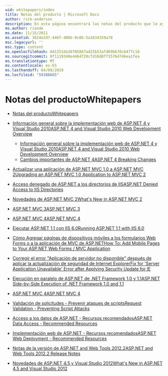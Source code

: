 ```yaml
---
uid: whitepapers/index
title: Notas del producto | Microsoft Docs
author: rick-anderson
description: En esta página encontrará las notas del producto que le ayudarán a instalar y configurar ASP.NET y para ayudarle a escribir aplicaciones ASP.NET seguras, rápidas y flexibles.
ms.author: riande
ms.date: 11/15/2011
ms.assetid: 3824e2d7-446f-406b-9c8b-5a1634359a78
msc.legacyurl: ''
msc.type: content
ms.openlocfilehash: 6d1251da10705867ad25b53afd69bb70c647fc18
ms.sourcegitcommit: 0f1119340e4464720cfd16d0ff15764746ea1fea
ms.translationtype: MT
ms.contentlocale: es-ES
ms.lasthandoff: 04/09/2019
ms.locfileid: "59388665"
---
```

# <a name="whitepapers"></a><span data-ttu-id="78335-103">Notas del producto</span><span class="sxs-lookup"><span data-stu-id="78335-103">Whitepapers</span></span>

- [<span data-ttu-id="78335-104">Notas del producto</span><span class="sxs-lookup"><span data-stu-id="78335-104">Whitepapers</span></span>](overview.md)
- [<span data-ttu-id="78335-105">Información general sobre la implementación web de ASP.NET 4 y Visual Studio 2010</span><span class="sxs-lookup"><span data-stu-id="78335-105">ASP.NET 4 and Visual Studio 2010 Web Development Overview</span></span>](aspnet4/index.md)

    - [<span data-ttu-id="78335-106">Información general sobre la implementación web de ASP.NET 4 y Visual Studio 2010</span><span class="sxs-lookup"><span data-stu-id="78335-106">ASP.NET 4 and Visual Studio 2010 Web Development Overview</span></span>](aspnet4/overview.md)
    - [<span data-ttu-id="78335-107">Cambios importantes de ASP.NET 4</span><span class="sxs-lookup"><span data-stu-id="78335-107">ASP.NET 4 Breaking Changes</span></span>](aspnet4/breaking-changes.md)
- [<span data-ttu-id="78335-108">Actualizar una aplicación de ASP.NET MVC 1.0 a ASP.NET MVC 2</span><span class="sxs-lookup"><span data-stu-id="78335-108">Upgrading an ASP.NET MVC 1.0 Application to ASP.NET MVC 2</span></span>](aspnet-mvc2-upgrade-notes.md)
- [<span data-ttu-id="78335-109">Acceso denegado de ASP.NET a los directorios de IIS</span><span class="sxs-lookup"><span data-stu-id="78335-109">ASP.NET Denied Access to IIS Directories</span></span>](denied-access-to-iis-directories.md)
- [<span data-ttu-id="78335-110">Novedades de ASP.NET MVC 2</span><span class="sxs-lookup"><span data-stu-id="78335-110">What's New in ASP.NET MVC 2</span></span>](what-is-new-in-aspnet-mvc.md)
- [<span data-ttu-id="78335-111">ASP.NET MVC 3</span><span class="sxs-lookup"><span data-stu-id="78335-111">ASP.NET MVC 3</span></span>](mvc3-release-notes.md)
- [<span data-ttu-id="78335-112">ASP.NET MVC 4</span><span class="sxs-lookup"><span data-stu-id="78335-112">ASP.NET MVC 4</span></span>](mvc4-beta-release-notes.md)
- [<span data-ttu-id="78335-113">Ejecutar ASP.NET 1.1 con IIS 6.0</span><span class="sxs-lookup"><span data-stu-id="78335-113">Running ASP.NET 1.1 with IIS 6.0</span></span>](aspnet-and-iis6.md)
- [<span data-ttu-id="78335-114">Cómo Agregar páginas de dispositivos móviles a los formularios Web Forms o a la aplicación de MVC de ASP.NET</span><span class="sxs-lookup"><span data-stu-id="78335-114">How To: Add Mobile Pages to Your ASP.NET Web Forms / MVC Application</span></span>](add-mobile-pages-to-your-aspnet-web-forms-mvc-application.md)
- [<span data-ttu-id="78335-115">Corregir el error "Aplicación de servidor no disponible" después de aplicar la actualización de seguridad de Internet Explorer</span><span class="sxs-lookup"><span data-stu-id="78335-115">Fix for 'Server Application Unavailable' Error after Applying Security Update for IE</span></span>](ms03-32-issue.md)
- [<span data-ttu-id="78335-116">Ejecución en paralelo de ASP.NET de .NET Framework 1.0 y 1.1</span><span class="sxs-lookup"><span data-stu-id="78335-116">ASP.NET Side-by-Side Execution of .NET Framework 1.0 and 1.1</span></span>](side-by-side-with-10.md)
- [<span data-ttu-id="78335-117">ASP.NET MVC 4</span><span class="sxs-lookup"><span data-stu-id="78335-117">ASP.NET MVC 4</span></span>](mvc4-release-notes.md)
- [<span data-ttu-id="78335-118">Validación de solicitudes - Prevenir ataques de scripts</span><span class="sxs-lookup"><span data-stu-id="78335-118">Request Validation - Preventing Script Attacks</span></span>](request-validation.md)
- [<span data-ttu-id="78335-119">Acceso a los datos de ASP.NET - Recursos recomendados</span><span class="sxs-lookup"><span data-stu-id="78335-119">ASP.NET Data Access - Recommended Resources</span></span>](aspnet-data-access-content-map.md)
- [<span data-ttu-id="78335-120">Implementación web de ASP.NET - Recursos recomendados</span><span class="sxs-lookup"><span data-stu-id="78335-120">ASP.NET Web Deployment - Recommended Resources</span></span>](aspnet-web-deployment-content-map.md)
- [<span data-ttu-id="78335-121">Notas de la versión de ASP.NET and Web Tools 2012.2</span><span class="sxs-lookup"><span data-stu-id="78335-121">ASP.NET and Web Tools 2012.2 Release Notes</span></span>](aspnet-and-web-tools-20122-release-notes.md)
- [<span data-ttu-id="78335-122">Novedades de ASP.NET 4.5 y Visual Studio 2012</span><span class="sxs-lookup"><span data-stu-id="78335-122">What's New in ASP.NET 4.5 and Visual Studio 2012</span></span>](whats-new-in-aspnet-45-and-visual-studio-2012.md)
